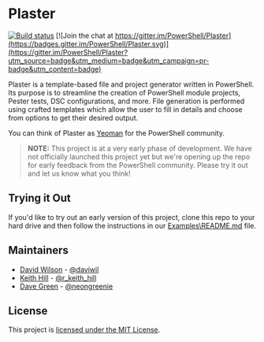 # Plaster

[![Build status](https://ci.appveyor.com/api/projects/status/o9rtmv1n8hh6qgg1?svg=true)](https://ci.appveyor.com/project/PowerShell/plaster) [![Join the chat at https://gitter.im/PowerShell/Plaster](https://badges.gitter.im/PowerShell/Plaster.svg)](https://gitter.im/PowerShell/Plaster?utm_source=badge&utm_medium=badge&utm_campaign=pr-badge&utm_content=badge)

Plaster is a template-based file and project generator written in PowerShell.  Its purpose is to
streamline the creation of PowerShell module projects, Pester tests, DSC configurations,
and more. File generation is performed using crafted templates which allow the user to
fill in details and choose from options to get their desired output.

You can think of Plaster as [Yeoman](http://yeoman.io) for the PowerShell community.

> **NOTE:** This project is at a very early phase of development.  We have not officially
> launched this project yet but we're opening up the repo for early feedback from the
> PowerShell community.  Please try it out and let us know what you think!

## Trying it Out

If you'd like to try out an early version of this project, clone this repo to your
hard drive and then follow the instructions in our [Examples\README.md](examples/README.md)
file.

## Maintainers

- [David Wilson](https://github.com/daviwil) - [@daviwil](http://twitter.com/daviwil)
- [Keith Hill](https://github.com/rkeithhill) - [@r_keith_hill](http://twitter.com/r_keith_hill)
- [Dave Green](https://github.com/davegreen) - [@neongreenie](http://twitter.com/neongreenie)

## License

This project is [licensed under the MIT License](LICENSE).
